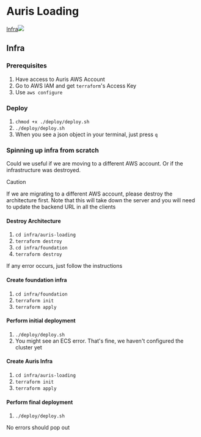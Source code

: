 # Auris Loading
[Infra![](https://app.eraser.io/workspace/C8IkHL71sTBln4veuM8W/preview?elements=lm6EcKWIoVfgu6iPfVRe3g&type=embed)](https://app.eraser.io/workspace/C8IkHL71sTBln4veuM8W?elements=lm6EcKWIoVfgu6iPfVRe3g)

## Infra
### Prerequisites
1. Have access to Auris AWS Account
2. Go to AWS IAM and get `terraform`'s Access Key 
3. Use `aws configure` 

### Deploy
1. `chmod +x ./deploy/deploy.sh`
2. `./deploy/deploy.sh`
3. When you see a json object in your terminal, just press `q`

### Spinning up infra from scratch
Could we useful if we are moving to a different AWS account. Or if the infrastructure was destroyed.

> [!CAUTION]
> If we are migrating to a different AWS account, please destroy the architecture first. Note that this will take down the server and you will need to update the backend URL in all the clients

#### Destroy Architecture
1. `cd infra/auris-loading`
2. `terraform destroy`
3. `cd infra/foundation`
4. `terraform destroy`

If any error occurs, just follow the instructions

#### Create foundation infra 
1. `cd infra/foundation`
2. `terraform init`
3. `terraform apply`

#### Perform initial deployment 
1. `./deploy/deploy.sh`
2. You might see an ECS error. That's fine, we haven't configured the cluster yet

#### Create Auris Infra
1. `cd infra/auris-loading`
2. `terraform init`
3. `terraform apply`

#### Perform final deployment
1. `./deploy/deploy.sh`

No errors should pop out
